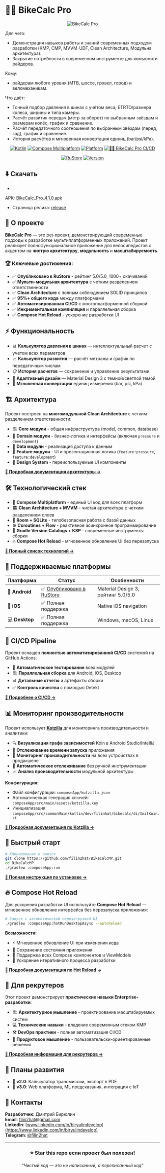 # 🚴‍♂️ BikeCalc Pro

<div align="center">

![BikeCalc Pro](screenshots/BikeCalc_Pro_Wallpaper.png)

</div>

Для чего:

- Демонстрация навыков работы и знаний современных подходом разработки (KMP, CMP, MVVM-UDF, Clean
  Architecture, Модульна архитектура).
- Закрытие потребности в современном инструменте для комьюнити райдеров.

Кому:

- райдерам любого уровня (MTB, шоссе, грэвел, город) и веломеханикам.

Что даёт:

- Точный подбор давления в шинах с учётом веса, ETRTO/размера колеса, ширины и типа камеры.
- Расчёт развития передач (метр за оборот) по выбранным звёздам и размерам колёс, график и
  сравнение.
- Расчёт передаточного соотношения по выбранным звёздам (перед, зад), график и сравнение.
- История расчётов и мгновенная конвертация единиц (bar/psi/kPa).

<div align="center">

[![Kotlin](https://img.shields.io/badge/kotlin-2.2.0-blue.svg?logo=kotlin)](https://kotlinlang.org)
[![Compose Multiplatform](https://img.shields.io/badge/Compose%20Multiplatform-1.8.2-4285F4.svg?logo=jetpackcompose)](https://www.jetbrains.com/lp/compose-multiplatform/)
[![Platform](https://img.shields.io/badge/platform-Android%20%7C%20iOS%20%7C%20Desktop-green.svg)](https://kotlinlang.org/docs/multiplatform-mobile-getting-started.html)
[![🚴‍♂️ BikeCalc Pro CI/CD](https://github.com/filin2hat/BikeCalcMP/actions/workflows/main.yml/badge.svg)](https://github.com/filin2hat/BikeCalcMP/actions/workflows/main.yml)

[![RuStore](https://img.shields.io/badge/RuStore-5.0⭐_1k+_downloads-FF6B35?logo=android)](https://www.rustore.ru/catalog/app/dev.filinhat.bikecalc)
[![Version](https://img.shields.io/badge/Version-4.1.0-brightgreen)](https://www.rustore.ru/catalog/app/dev.filinhat.bikecalc)

</div>

## ⬇️ Скачать

-

APK: [BikeCalc_Pro_4.1.0.apk](https://github.com/filin2hat/BikeCalcMP/releases/download/release4_1_0/composeApp-release.apk)

- Страница релиза: [release](https://github.com/filin2hat/BikeCalcMP/releases/tag/release4_1_0)

## 🎯 О проекте

**BikeCalc Pro** — это pet-проект, демонстрирующий современные подходы к разработке
мультиплатформенных приложений. Проект реализует полнофункциональное приложение для велосипедистов с
акцентом на **чистую архитектуру**, **модульность** и **масштабируемость**.

### 🏆 Ключевые достижения:

- ✅ **Опубликовано в RuStore** - рейтинг 5.0/5.0, 1000+ скачиваний
- ✅ **Мульти-модульная архитектура** с четким разделением ответственности
- ✅ **Clean Architecture** с полным соблюдением SOLID принципов
- ✅ **95%+ общего кода** между платформами
- ✅ **Автоматизированная CI/CD** с многоплатформенной сборкой
- ✅ **Инкрементальная компиляция** и параллельная сборка
- ✅ **Compose Hot Reload** - ускорение разработки UI

## ⚡ Функциональность

- 📊 **Калькулятор давления в шинах** — интеллектуальный расчет с учетом всех параметров
- 📈 **Калькулятор развития** — расчёт метража и график по передаточным числам
- 📋 **История расчетов** — сохранение и управление результатами
- 🎨 **Адаптивный дизайн** — Material Design 3 с темной/светлой темой
- 🔄 **Мгновенная конвертация** единиц измерения (bar, psi, kPa)

## 🏗️ Архитектура

Проект построен на **многомодульной Clean Architecture** с четким разделением ответственности:

- 🏗️ **Core модули** - общая инфраструктура (model, common, database)
- 🎯 **Domain модули** - бизнес-логика и интерфейсы (включая `pressure` и `development`)
- 💾 **Data модули** - реализация доступа к данным
- 🎨 **Feature модули** - UI и презентационная логика (`feature:pressure`, `feature:development`)
- 🎪 **Design System** - переиспользуемые UI компоненты

**[📖 Подробная документация архитектуры →](docs/ARCHITECTURE.md)**

## 🛠️ Технологический стек

- 🎨 **Compose Multiplatform** - единый UI код для всех платформ
- 🏛️ **Clean Architecture + MVVM** - чистая архитектура с четким разделением слоев
- 💾 **Room + SQLite** - типобезопасная работа с базой данных
- ⚙️ **Coroutines + Flow** - реактивное асинхронное программирование
- 🔧 **Gradle Version Catalogs + KSP** - современные инструменты сборки
- 🔥 **Compose Hot Reload** - мгновенное обновление UI без перезапуска

**[📖 Полный список технологий →](docs/ARCHITECTURE.md#-технологический-стек)**

## 📱 Поддерживаемые платформы

| Платформа      | Статус                                                                               | Особенности                        |
|----------------|--------------------------------------------------------------------------------------|------------------------------------|
| 🤖 **Android** | ✅ [Опубликовано в RuStore](https://www.rustore.ru/catalog/app/dev.filinhat.bikecalc) | Material Design 3, рейтинг 5.0/5.0 |
| 🍎 **iOS**     | ✅ Полная поддержка                                                                   | Native iOS navigation              |  
| 💻 **Desktop** | ✅ Полная поддержка                                                                   | Windows, macOS, Linux              |

## 🚀 CI/CD Pipeline

Проект оснащен **полностью автоматизированной CI/CD** системой на GitHub Actions:

- 🧪 **Автоматическое тестирование** всех модулей
- 🏗️ **Параллельная сборка** для Android, iOS, Desktop
- 📊 **Детальные отчеты** и артефакты сборки
- ✅ **Контроль качества** с помощью Detekt

**[📖 Подробнее о CI/CD →](docs/CI_CD.md)**

## 📊 Мониторинг производительности

Проект использует **[Kotzilla](https://kotzilla.io/)** для мониторинга производительности и
аналитики:

- 🔍 **Визуализация графа зависимостей** Koin в Android Studio/IntelliJ
- 🚀 **Отслеживание времени запуска** приложения
- 📱 **Мониторинг производительности** на всех устройствах в продакшене
- 🔄 **Автоматическое отслеживание** без ручной инструментации
- 📈 **Анализ производительности** модульной архитектуры

**Конфигурация:**

- Файл конфигурации: `composeApp/kotzilla.json`
- Автоматическая генерация ключей: `composeApp/src/main/assets/kotzilla.key`
- Инициализация: `composeApp/src/commonMain/kotlin/dev/filinhat/bikecalc/di/InitKoin.kt`

**[📖 Подробная документация по Kotzilla →](docs/KOTZILLA.md)**

## 🚀 Быстрый старт

```bash
# Клонирование и запуск
git clone https://github.com/filin2hat/BikeCalcMP.git
cd BikeCalcMP
./gradlew :composeApp:run
```

**[📖 Полная инструкция по установке →](docs/SETUP.md)**

## 🔥 Compose Hot Reload

Для ускорения разработки UI используйте **Compose Hot Reload** — мгновенное обновление интерфейса
без перезапуска приложения:

```bash
# Запуск с автоматической перезагрузкой UI
./gradlew :composeApp:hotRunDesktopAsync --autoReload
```

**Возможности:**

- ⚡ Мгновенное обновление UI при изменении кода
- 🔄 Сохранение состояния приложения
- 🎨 Поддержка всех Compose компонентов и ViewModels
- 🚀 Ускорение итеративного процесса разработки

**[📖 Подробная документация по Hot Reload →](docs/HOT_RELOAD.md)**

## 💼 Для рекрутеров

Этот проект демонстрирует **практические навыки Enterprise-разработки**:

- 🏗️ **Архитектурное мышление** - проектирование масштабируемых систем
- 💻 **Технические навыки** - владение современным стеком KMP
- 🛠️ **DevOps практики** - полная автоматизация CI/CD
- 🎯 **Продуктовое мышление** - пользовательски-ориентированные решения

**[📖 Подробная информация для рекрутеров →](docs/FOR_RECRUITERS.md)**

## 🔮 Планы развития

- 🔧 **v2.0**: Калькулятор трансмиссии, экспорт в PDF
- 🚀 **v3.0**: Web платформа, ML предсказания, интеграция с IoT

## 👥 Контакты

**Разработчик**: Дмитрий Бирюлин  
**Email**: filin2hat@gmail.com  
**LinkedIn**: [www.linkedin.com/in/biryulindevelop](https://www.linkedin.com/in/biryulindevelop)  
**Telegram**: [@filin2hat](https://t.me/filin2hat)

---

<div align="center">

### ⭐ Star this repo если проект был полезен!

*"Чистый код — это не написанный, а переписанный код"*

</div>
